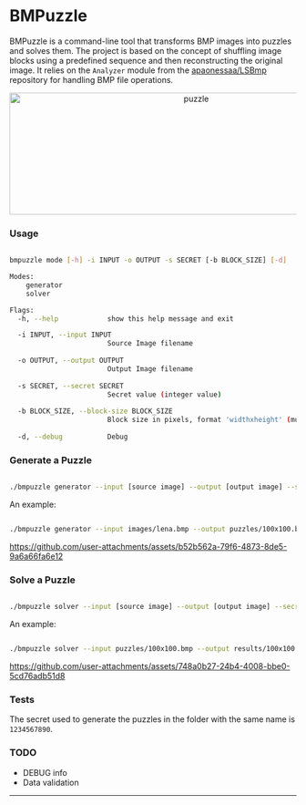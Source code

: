 # BMPuzzle

BMPuzzle is a command-line tool that transforms BMP images into puzzles and solves them. The project is based on the concept of shuffling image blocks using a predefined sequence and then reconstructing the original image. It relies on the `Analyzer` module from the [apaonessaa/LSBmp](https://github.com/apaonessaa/LSBmp) repository for handling BMP file operations.

<p align="center">
  <img width="640" height="214" alt="puzzle" src="https://github.com/user-attachments/assets/a5cb54e8-b783-4177-8150-606861fd46b4" />
</p>

### Usage

```bash

bmpuzzle mode [-h] -i INPUT -o OUTPUT -s SECRET [-b BLOCK_SIZE] [-d]

Modes:
    generator
    solver

Flags:
  -h, --help            show this help message and exit

  -i INPUT, --input INPUT
                        Source Image filename
  
  -o OUTPUT, --output OUTPUT
                        Output Image filename
  
  -s SECRET, --secret SECRET
                        Secret value (integer value)
  
  -b BLOCK_SIZE, --block-size BLOCK_SIZE
                        Block size in pixels, format 'widthxheight' (must evenly divide the image size)
  
  -d, --debug           Debug

```

### Generate a Puzzle

```bash

./bmpuzzle generator --input [source image] --output [output image] --secret [secret value] --block-size <block size [widthxheight]>

```

An example:

```bash

./bmpuzzle generator --input images/lena.bmp --output puzzles/100x100.bmp --secret 1234567890 --block-size 100x100

```

https://github.com/user-attachments/assets/b52b562a-79f6-4873-8de5-9a6a66fa6e12

### Solve a Puzzle

```bash

./bmpuzzle solver --input [source image] --output [output image] --secret [secret value] --block-size <block size [widthxheight]>

```

An example:

```bash

./bmpuzzle solver --input puzzles/100x100.bmp --output results/100x100.bmp --secret 1234567890 --block-size 100x100

```

https://github.com/user-attachments/assets/748a0b27-24b4-4008-bbe0-5cd76adb51d8

### Tests

The secret used to generate the puzzles in the folder with the same name is `1234567890`.

### TODO

- DEBUG info
- Data validation

---
